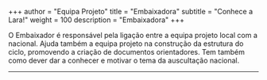 +++
author = "Equipa Projeto"
title = "Embaixadora"
subtitle = "Conhece a Lara!"
weight = 100
description = "Embaixadora"
+++

O Embaixador é responsável pela ligação entre a equipa projeto local com a nacional. Ajuda também a equipa projeto na construção da estrutura do ciclo, promovendo a criação de documentos orientadores. Tem também como dever dar a conhecer e motivar o tema da auscultação nacional. 

---

<!--more-->

<!--{{< figure src="/img/equipa-projeto/cesário.jpg" height="300px" width="300px" class="wrap-left">}}
​  
Olá Oriental! 
Voltamos a encontrar-nos! Para quem não me conhece, o meu nome é Lara, sou do agrupamento 42 - Penha de França e estou no meu quinto ano na IV. 🚨
Tenho 22 anos e estou prestes a terminar a licenciatura em Serviço Social do ISCTE (esperemos que consiga entrar no mestrado que quero 🤞). Para além disso ocupo o meu tempo com vários projetos no escutismo, sendo o Cenáculo parte da minha vivência nos últimos anos.
Este ciclo renovei contrato, desta vez como embaixadora! Estou cá para ser o elo de ligação com o Cenáculo nacional e assumir o papel de “irmã mais velha” sempre pronta para ajudar quando qualquer um de vocês precisar! 🫶🏻
Espero que neste Encontro Local consigam dar asas aos vossos maiores desejos! 🐦‍🔥
-->

​